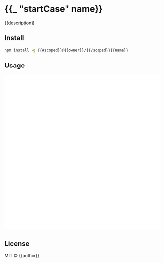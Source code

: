 # {{_ "startCase" name}}

{{description}}

## Install

```sh
npm install -g {{#scoped}}@{{owner}}/{{/scoped}}{{name}}
```

## Usage

<p align="center">
  <img src="resources/cli.gif" width="850" alt="CLI">
</p>

## License

MIT © {{author}}

